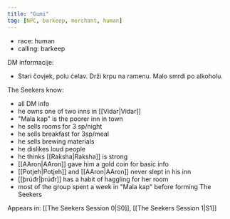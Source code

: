 ```yaml
---
title: "Gumi"
tag: [NPC, barkeep, merchant, human]
---
```

- race: human
- calling: barkeep

 DM informacije:
- Stari čovjek, polu ćelav. Drži krpu na ramenu. Malo smrdi po alkoholu.

The Seekers know: 
- all DM info
- he owns one of two inns in [[Vidar|Vidar]]
- "Mala kap" is the poorer inn in town
- he sells rooms for 3 sp/night
- he sells breakfast for 3sp/meal
- he sells brewing materials
- he dislikes loud people
- he thinks [[Raksha|Raksha]] is strong
- [[AAron|AAron]] gave him a gold coin for basic info
- [[Potjeh|Potjeh]] and [[AAron|AAron]] never slept in his inn
- [[þrúđr|þrúđr]] has a habit of haggling for her room
- most of the group spent a week in "Mala kap" before forming The Seekers

Appears in: [[The Seekers Session 0|S0]], [[The Seekers Session 1|S1]]